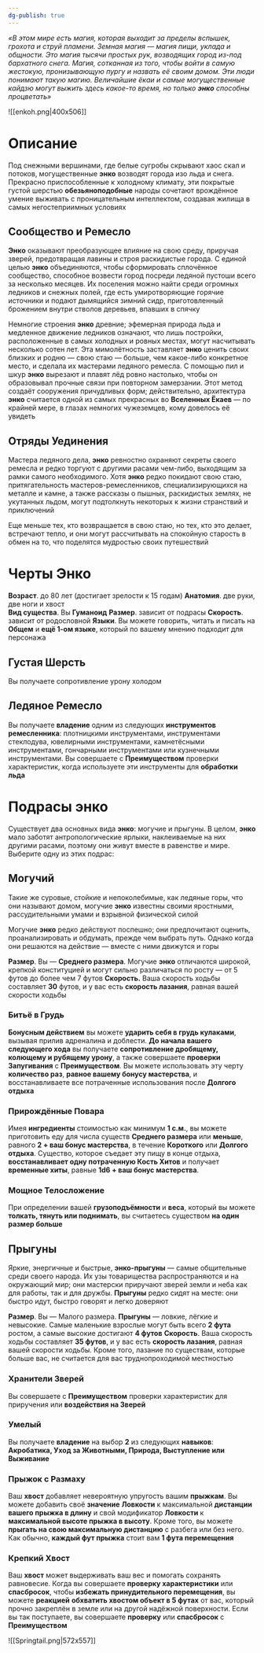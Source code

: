 ```yaml
---
dg-publish: true
---
```

_«В этом мире есть магия, которая выходит за пределы вспышек, грохота и струй пламени. Земная магия — магия пищи, уклада и общности. Это магия тысячи простых рук, возводящих город из-под бархатного снега. Магия, сотканная из того, чтобы войти в самую жестокую, пронизывающую пургу и назвать её своим домом. Эти люди понимают такую магию. Величайшие ёкаи и самые могущественные кайдзю могут выжить здесь какое-то время, но только **энко** способны процветать»_

![[enkoh.png|400x506]]

# Описание

Под снежными вершинами, где белые сугробы скрывают хаос скал и потоков, могущественные **энко** возводят города изо льда и снега. Прекрасно приспособленные к холодному климату, эти покрытые густой шерстью **обезьяноподобные** народы сочетают врождённое умение выживать с проницательным интеллектом, создавая жилища в самых негостеприимных условиях

## Сообщество и Ремесло

**Энко** оказывают преобразующее влияние на свою среду, приручая зверей, предотвращая лавины и строя раскидистые города. С единой целью **энко** объединяются, чтобы сформировать сплочённое сообщество, способное возвести город посреди ледяной пустоши всего за несколько месяцев. Их поселения можно найти среди огромных ледников и снежных полей, где есть умиротворяющие горячие источники и подают дымящийся зимний сидр, приготовленный брожением внутри стволов деревьев, впавших в спячку

Немногие строения **энко** древние; эфемерная природа льда и медленное движение ледников означают, что лишь постройки, расположенные в самых холодных и ровных местах, могут насчитывать несколько сотен лет. Эта мимолётность заставляет **энко** ценить своих близких и родню — свою стаю — больше, чем какое-либо конкретное место, и сделала их мастерами ледяного ремесла. С помощью пил и шкур **энко** вырезают и плавят лёд ровно настолько, чтобы он образовывал прочные связи при повторном замерзании. Этот метод создаёт сооружения причудливых форм; действительно, архитектура **энко** считается одной из самых прекрасных во **Вселенных Ёкаев** — по крайней мере, в глазах немногих чужеземцев, кому довелось её увидеть

## Отряды Уединения

Мастера ледяного дела, **энко** ревностно охраняют секреты своего ремесла и редко торгуют с другими расами чем-либо, выходящим за рамки самого необходимого. Хотя **энко** редко покидают свою стаю, притягательность мастеров-ремесленников, специализирующихся на металле и камне, а также рассказы о пышных, раскидистых землях, не укутанных льдом, могут подтолкнуть некоторых к жизни странствий и приключений

Еще меньше тех, кто возвращается в свою стаю, но тех, кто это делает, встречают тепло, и они могут рассчитывать на спокойную старость в обмен на то, что поделятся мудростью своих путешествий

# Черты Энко

**Возраст**. до 80 лет (достигает зрелости к 15 годам)
**Анатомия**. две руки, две ноги и хвост  
**Вид существа**. Вы **Гуманоид** 
**Размер**. зависит от подрасы
**Скорость**. зависит от родословной
**Языки**. Вы можете говорить, читать и писать на **Общем** и **ещё 1-ом языке**, который по вашему мнению подходит для персонажа

## Густая Шерсть

Вы получаете сопротивление урону холодом

## Ледяное Ремесло 

Вы получаете **владение** одним из следующих **инструментов ремесленника**: плотницкими инструментами, инструментами стеклодува, ювелирными инструментами, камнетёсными инструментами, гончарными инструментами или кузнечными инструментами. Вы совершаете с **Преимуществом** проверки характеристик, когда используете эти инструменты для **обработки льда**

# Подрасы энко 

Существует два основных вида **энко**: могучие и прыгуны. В целом, **энко** мало заботят антропологические ярлыки, наклеиваемые на них другими расами, поэтому они живут вместе в равенстве и мире. Выберите одну из этих подрас:

## Могучий

Такие же суровые, стойкие и непоколебимые, как ледяные горы, что они называют домом, могучие **энко** известны своими яростными, рассудительными умами и взрывной физической силой

Могучие **энко** редко действуют поспешно; они предпочитают оценить, проанализировать и обдумать, прежде чем выбрать путь. Однако когда они решаются на действие — вместе с ними движутся и горы

**Размер**. Вы — **Среднего размера**. Могучие **энко** отличаются широкой, крепкой конституцией и могут сильно различаться по росту — от 5 футов до более чем 7 футов
**Скорость.** Ваша скорость ходьбы составляет **30** футов, и у вас есть **скорость лазания**, равная вашей скорости ходьбы

### Битьё в Грудь

**Бонусным действием** вы можете **ударить себя в грудь кулаками**, вызывая прилив адреналина и доблести. **До начала вашего следующего хода** вы получаете **сопротивление дробящему, колющему и рубящему урону**, а также совершаете **проверки Запугивания** с **Преимуществом**. Вы можете использовать эту черту **количество раз**, **равное вашему бонусу мастерства**, и восстанавливаете все потраченные использования после **Долгого отдыха**

### Прирождённые Поварa

Имея **ингредиенты** стоимостью как минимум **1 с.м.**, вы можете приготовить еду для числа существ **Среднего размера** или **меньше**, равного **2 + ваш бонус мастерства**, в течение **Короткого** или **Долгого отдыха**. Существо, которое съедает эту пищу в конце отдыха, **восстанавливает одну потраченную Кость Хитов** и получает **временные хиты**, равные **1d6 + ваш бонус мастерства**.

### Мощное Телосложение

При определении вашей **грузоподъёмности** и **веса**, который вы можете **толкать, тянуть или поднимать**, вы считаетесь существом **на один размер больше**

## Прыгуны

Яркие, энергичные и быстрые, **энко-прыгуны** — самые общительные среди своего народа. Их узы товарищества распространяются и на окружающий мир; они мастерски приручают зверей земли и неба как для работы, так и для дружбы. **Прыгуны** редко сидят на месте: они быстро идут, быстро говорят и легко доверяют

**Размер**. Вы — Малого размера. **Прыгуны** — ловкие, лёгкие и невысокие. Самые маленькие взрослые могут быть всего **2 фута** ростом, а самые высокие достигают **4 футов**
**Скорость**. Ваша скорость ходьбы составляет **35 футов**, и у вас есть **скорость лазания**, равная вашей скорости ходьбы. Кроме того, лазание по существам, которые больше вас, не считается для вас труднопроходимой местностью

### Хранители Зверей

Вы совершаете с **Преимуществом** проверки характеристик для приручения или **воздействия на Зверей**

### Умелый

Вы получаете **владение** на выбор **2** из следующих **навыков**: **Акробатика, Уход за Животными, Природа, Выступление или Выживание**

### Прыжок с Размаху

Ваш **хвост** добавляет невероятную упругость вашим **прыжкам**. Вы можете добавить своё **значение** **Ловкости** к максимальной **дистанции вашего прыжка в длину** и свой модификатор **Ловкости** к **максимальной высоте прыжка в высоту**. Кроме того, вы можете **прыгать на свою максимальную дистанцию** с разбега или без него. Как обычно, **каждый фут прыжка** стоит вам **1 фута перемещения**

### Крепкий Хвост

Ваш **хвост** может выдерживать ваш вес и помогать сохранять равновесие. Когда вы совершаете **проверку характеристики** или **спасбросок**, чтобы **избежать принудительного перемещения**, вы можете **реакцией** **обхватить хвостом объект в 5 футах** от вас, который прочно закреплён в земле или на другой надёжной поверхности. Если вы так поступаете, вы совершаете **проверку** или **спасбросок** с **Преимуществом**

![[Springtail.png|572x557]]
